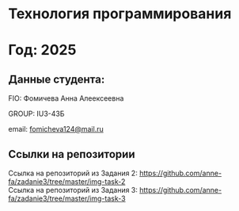 # Технология программирования
# Год: 2025

## Данные студента:

FIO: Фомичева Анна Алеексеевна

GROUP: IU3-43Б

email: fomicheva124@mail.ru

## Ссылки на репозитории
Ссылка на репозиторий из Задания 2: https://github.com/anne-fa/zadanie3/tree/master/img-task-2         
Ссылка на репозиторий из Задания 3: https://github.com/anne-fa/zadanie3/tree/master/img-task-3
